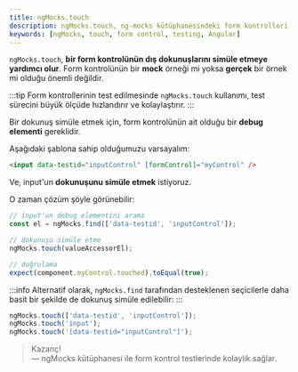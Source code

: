 ```yaml
---
title: ngMocks.touch
description: ngMocks.touch, ng-mocks kütüphanesindeki form kontrolleri için dokunuş simülasyonu hakkında bilgi verir. Bu belge, mock ve gerçek örnekler arasında geçiş yaparak test işlemlerini kolaylaştırmayı amaçlar.
keywords: [ngMocks, touch, form control, testing, Angular]
---
```


`ngMocks.touch`, **bir form kontrolünün dış dokunuşlarını simüle etmeye yardımcı olur**. Form kontrolünün bir **mock** örneği mi yoksa **gerçek** bir örnek mi olduğu önemli değildir.

:::tip
Form kontrollerinin test edilmesinde `ngMocks.touch` kullanımı, test sürecini büyük ölçüde hızlandırır ve kolaylaştırır.
:::

Bir dokunuş simüle etmek için, form kontrolünün ait olduğu bir **debug elementi** gereklidir.

Aşağıdaki şablona sahip olduğumuzu varsayalım:

```html
<input data-testid="inputControl" [formControl]="myControl" />
```

Ve, input'un **dokunuşunu simüle etmek** istiyoruz.

O zaman çözüm şöyle görünebilir:

```ts
// input'un debug elementini arama
const el = ngMocks.find(['data-testid', 'inputControl']);

// dokunuşu simüle etme
ngMocks.touch(valueAccessorEl);

// doğrulama
expect(component.myControl.touched).toEqual(true);
```

:::info
Alternatif olarak, `ngMocks.find` tarafından desteklenen seçicilerle daha basit bir şekilde de dokunuş simüle edilebilir:
:::

```ts
ngMocks.touch(['data-testid', 'inputControl']);
ngMocks.touch('input');
ngMocks.touch('[data-testid="inputControl"]');
```

> Kazanç!  
— ngMocks kütüphanesi ile form kontrol testlerinde kolaylık sağlar.